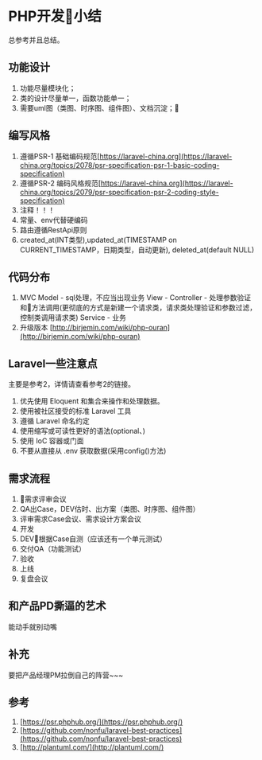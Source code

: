 # PHP开发小结
总参考并且总结。

## 功能设计
1. 功能尽量模块化；
2. 类的设计尽量单一，函数功能单一；
3. 需要uml图（类图、时序图、组件图）、文档沉淀；

## 编写风格
1. 遵循PSR-1 基础编码规范[https://laravel-china.org](https://laravel-china.org/topics/2078/psr-specification-psr-1-basic-coding-specification)
2. 遵循PSR-2 编码风格规范[https://laravel-china.org](https://laravel-china.org/topics/2079/psr-specification-psr-2-coding-style-specification)
3. 注释！！！
4. 常量、env代替硬编码
5. 路由遵循RestApi原则 
6. created_at(INT类型),updated_at(TIMESTAMP on CURRENT_TIMESTAMP，日期类型，自动更新), deleted_at(default NULL)

## 代码分布
1. MVC
Model - sql处理，不应当出现业务
View - 
Controller - 处理参数验证和方法调用(更彻底的方式是新建一个请求类，请求类处理验证和参数过滤，控制类调用请求类)
Service - 业务
2. 升级版本
[http://birjemin.com/wiki/php-ouran](http://birjemin.com/wiki/php-ouran)

## Laravel一些注意点
主要是参考2，详情请查看参考2的链接。
1. 优先使用 Eloquent 和集合来操作和处理数据。
2. 使用被社区接受的标准 Laravel 工具
3. 遵循 Laravel 命名约定
4. 使用缩写或可读性更好的语法(optional、)
5. 使用 IoC 容器或门面
6. 不要从直接从 .env 获取数据(采用config()方法)

## 需求流程
1. 需求评审会议
2. QA出Case，DEV估时、出方案（类图、时序图、组件图）
3. 评审需求Case会议、需求设计方案会议
4. 开发
5. DEV根据Case自测（应该还有一个单元测试）
6. 交付QA（功能测试）
7. 验收
8. 上线
9. 复盘会议

## 和产品PD撕逼的艺术

能动手就别动嘴

## 补充
要把产品经理PM拉倒自己的阵营~~~

## 参考
1. [https://psr.phphub.org/](https://psr.phphub.org/)
2. [https://github.com/nonfu/laravel-best-practices](https://github.com/nonfu/laravel-best-practices)
3. [http://plantuml.com/](http://plantuml.com/)